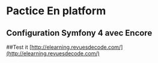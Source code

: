 # Pactice En platform

## Configuration Symfony 4 avec Encore

##Test it
[http://elearning.revuesdecode.com/](http://elearning.revuesdecode.com/)
